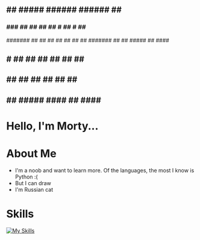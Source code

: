  ##   ##   #####   ######   ######   ##  ##
 ### ###  ##   ##   ##  ##  # ## #   ##  ##
 #######  ##   ##   ##  ##    ##     ##  ##
 #######  ##   ##   #####     ##      ####
 ## # ##  ##   ##   ## ##     ##       ##
 ##   ##  ##   ##   ##  ##    ##       ##
 ##   ##   #####   #### ##   ####     ####
# Hello, I'm Morty...
# About Me
- I'm a noob and want to learn more. Of the languages, the most I know is Python :(
- But I can draw
- I'm Russian cat
# Skills
[![My Skills](https://skillicons.dev/icons?i=py,vscode,pycharm,figma,notion,obsidian)](https://skillicons.dev)
